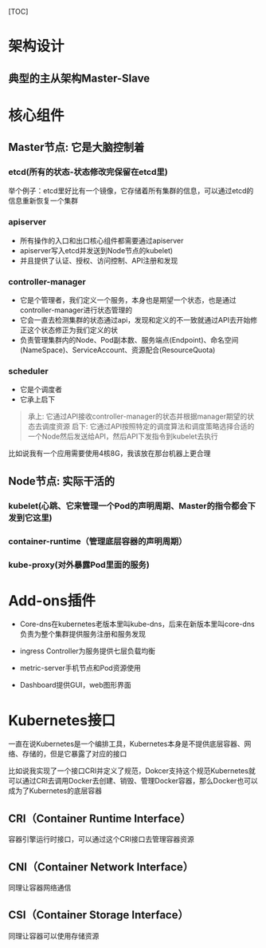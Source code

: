 [TOC]



# 架构设计

## 典型的主从架构Master-Slave



# 核心组件

## Master节点: 它是大脑控制着



### etcd(所有的状态-状态修改完保留在etcd里)

举个例子：etcd里好比有一个镜像，它存储着所有集群的信息，可以通过etcd的信息重新恢复一个集群

### apiserver

- 所有操作的入口和出口核心组件都需要通过apiserver
- apiserver写入etcd并发送到Node节点的kubelet)
- 并且提供了认证、授权、访问控制、API注册和发现

### controller-manager
- 它是个管理者，我们定义一个服务，本身也是期望一个状态，也是通过controller-manager进行状态管理的
- 它会一直去检测集群的状态通过api，发现和定义的不一致就通过API去开始修正这个状态修正为我们定义的状
- 负责管理集群内的Node、Pod副本数、服务端点(Endpoint)、命名空间(NameSpace)、ServiceAccount、资源配合(ResourceQuota)
### scheduler
- 它是个调度者
- 它承上启下
>承上: 它通过API接收controller-manager的状态并根据manager期望的状态去调度资源
启下: 它通过API按照特定的调度算法和调度策略选择合适的一个Node然后发送给API，然后API下发指令到kubelet去执行

比如说我有一个应用需要使用4核8G，我该放在那台机器上更合理 



## Node节点: 实际干活的 

### kubelet(心跳、它来管理一个Pod的声明周期、Master的指令都会下发到它这里)

### container-runtime（管理底层容器的声明周期）

### kube-proxy(对外暴露Pod里面的服务)

# Add-ons插件

* Core-dns在kubernetes老版本里叫kube-dns，后来在新版本里叫core-dns负责为整个集群提供服务注册和服务发现

* ingress Controller为服务提供七层负载均衡
* metric-server手机节点和Pod资源使用
* Dashboard提供GUI，web图形界面

# Kubernetes接口

一直在说Kubernetes是一个编排工具，Kubernetes本身是不提供底层容器、网络、存储的，但是它暴露了对应的接口

比如说我实现了一个接口CRI并定义了规范，Dokcer支持这个规范Kubernetes就可以通过CRI去调用Docker去创建、销毁、管理Docker容器，那么Docker也可以成为了Kubernetes的底层容器

## CRI（Container Runtime Interface）

容器引擎运行时接口，可以通过这个CRI接口去管理容器资源

## CNI（Container Network Interface）

同理让容器网络通信

## CSI（Container Storage Interface）

同理让容器可以使用存储资源